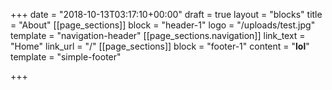 +++
date = "2018-10-13T03:17:10+00:00"
draft = true
layout = "blocks"
title = "About"
[[page_sections]]
block = "header-1"
logo = "/uploads/test.jpg"
template = "navigation-header"
[[page_sections.navigation]]
link_text = "Home"
link_url = "/"
[[page_sections]]
block = "footer-1"
content = "<strong>lol</strong>"
template = "simple-footer"

+++
